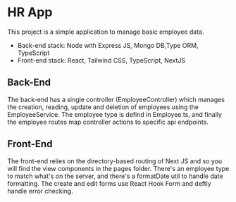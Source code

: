 # HR App

This project is a simple application to manage basic employee data.
- Back-end stack: Node with Express JS, Mongo DB,Type ORM, TypeScript
- Front-end stack: React, Tailwind CSS, TypeScript, NextJS

## Back-End
The back-end has a single controller (EmployeeController) which manages the creation, reading, update and deletion of employees using the EmployeeService.
The employee type is defind in Employee.ts, and finally the employee routes map controller actions to specific api endpoints.

## Front-End
The front-end relies on the directory-based routing of Next JS and so you will find the view components in the pages folder.
There's an employee type to match what's on the server, and there's a formatDate util to handle date formatting. The create and edit forms use React Hook Form and deftly handle error checking.


